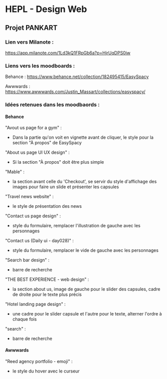 # HEPL - Design Web

## Projet PANKART

### Lien vers Milanote :

https://app.milanote.com/1Ld3kQ1FRpGb6a?p=HjrUqDPS0iw

### Liens vers les moodboards :

Behance : https://www.behance.net/collection/182495415/EasySpacy

Awwwards : https://www.awwwards.com/Justin_Massart/collections/easyspacy/


### Idées retenues dans les moodbaords :

#### Behance

"Avout us page for a gym" :

- Dans la partie qu'on voit en vignette avant de cliquer, le style pour la section "À propos" de EasySpacy

"About us page UI UX design" :

- Si la section "À propos" doit être plus simple

"Mable" :

- la section avant celle du 'Checkout', se servir du style d'affichage des images pour faire un slide et présenter les capsules

"Travel news website" :

- le style de présentation des news

"Contact us page design" :

- style du formulaire, remplacer l'illustration de gauche avec les personnages

"Contact us (Daily ui - day028)" :

- style du formulaire, remplacer le vide de gauche avec les personnages

"Search bar design" :

- barre de recherche

"THE BEST EXPERIENCE - web design" :

- la section about us, image de gauche pour le slider des capsules, cadre de droite pour le texte plus précis

"Hotel landing page design" :

- une cadre pour le slider capsule et l'autre pour le texte, alterner l'ordre à chaque fois

"search" :

- barre de recherche


#### Awwwards

"Reed agency portfolio - emoji" :

- le style du hover avec le curseur